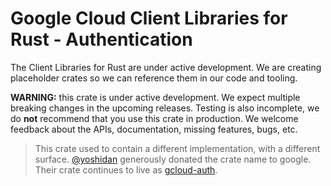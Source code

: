 # Google Cloud Client Libraries for Rust - Authentication

The Client Libraries for Rust are under active development. We are creating
placeholder crates so we can reference them in our code and tooling.

**WARNING:** this crate is under active development. We expect multiple breaking
changes in the upcoming releases. Testing is also incomplete, we do **not**
recommend that you use this crate in production. We welcome feedback about the
APIs, documentation, missing features, bugs, etc.

> This crate used to contain a different implementation, with a different
> surface. [@yoshidan](https://github.com/yoshidan) generously donated the crate
> name to google. Their crate continues to live as [gcloud-auth].

[gcloud-auth]: https://crates.io/crates/gcloud-auth
